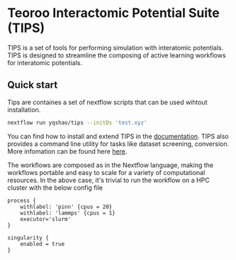 # Teoroo Interactomic Potential Suite (TIPS)

TIPS is a set of tools for performing simulation with interatomic potentials.
TIPS is designed to streamline the composing of active learning workflows for
interatomic potentials.

## Quick start

Tips are containes a set of nextflow scripts that can be used wihtout installation.

``` bash
nextflow run yqshao/tips --initDs 'test.xyz'
```

You can find how to install and extend TIPS in the
[documentation](https://yqshao.github.io/tips/workflow/#reusing-workflows). TIPS
also provides a command line utility for tasks like dataset screening,
conversion. More infomation can be found here
[here](https://yqshao.github.io/tips/cli/).

The workflows are composed as in the Nextflow language, making the workflows
portable and easy to scale for a variety of computational resources. In the
above case, it's trivial to run the workflow on a HPC cluster with the below
config file

``` nextflow
process {
    withlabel: 'pinn' {cpus = 20}
    withlabel: 'lammps' {cpus = 1}
    executor='slurm'
}

singularity {
    enabled = true
}
```
